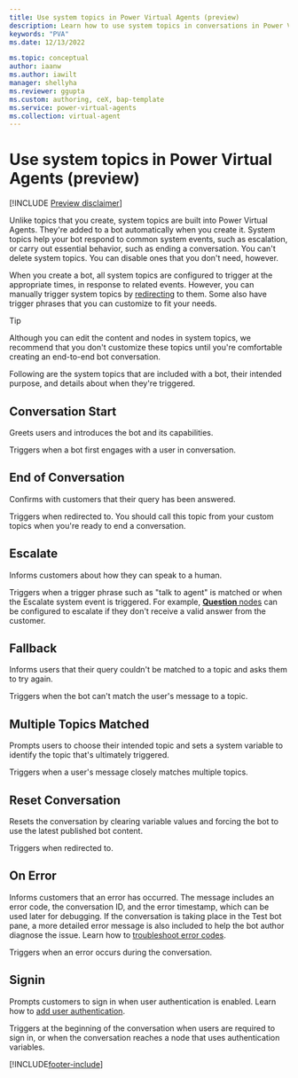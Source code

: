 ```yaml
---
title: Use system topics in Power Virtual Agents (preview)
description: Learn how to use system topics in conversations in Power Virtual Agents preview.
keywords: "PVA"
ms.date: 12/13/2022

ms.topic: conceptual
author: iaanw
ms.author: iawilt
manager: shellyha
ms.reviewer: ggupta
ms.custom: authoring, ceX, bap-template
ms.service: power-virtual-agents
ms.collection: virtual-agent
---
```


# Use system topics in Power Virtual Agents (preview)

[!INCLUDE [Preview disclaimer](includes/public-preview-disclaimer.md)]

Unlike topics that you create, system topics are built into Power Virtual Agents. They're added to a bot automatically when you create it. System topics help your bot respond to common system events, such as escalation, or carry out essential behavior, such as ending a conversation. You can't delete system topics. You can disable ones that you don't need, however.

When you create a bot, all system topics are configured to trigger at the appropriate times, in response to related events. However, you can manually trigger system topics by [redirecting](/authoring-create-edit-topics.md#redirect-to-another-topic) to them. Some also have trigger phrases that you can customize to fit your needs.

> [!TIP]
> Although you can edit the content and nodes in system topics, we recommend that you don't customize these topics until you're comfortable creating an end-to-end bot conversation.

Following are the system topics that are included with a bot, their intended purpose, and details about when they're triggered.

## Conversation Start

Greets users and introduces the bot and its capabilities.

Triggers when a bot first engages with a user in conversation.

## End of Conversation

Confirms with customers that their query has been answered.

Triggers when redirected to. You should call this topic from your custom topics when you're ready to end a conversation.

## Escalate

Informs customers about how they can speak to a human.

Triggers when a trigger phrase such as "talk to agent" is matched or when the Escalate system event is triggered. For example, [**Question** nodes](authoring-ask-a-question.md#configure-question-behavior) can be configured to escalate if they don't receive a valid answer from the customer.

## Fallback

Informs users that their query couldn't be matched to a topic and asks them to try again.

Triggers when the bot can't match the user's message to a topic.

## Multiple Topics Matched

Prompts users to choose their intended topic and sets a system variable to identify the topic that's ultimately triggered.

Triggers when a user's message closely matches multiple topics.

## Reset Conversation

Resets the conversation by clearing variable values and forcing the bot to use the latest published bot content.

Triggers when redirected to.

## On Error

Informs customers that an error has occurred. The message includes an error code, the conversation ID, and the error timestamp, which can be used later for debugging. If the conversation is taking place in the Test bot pane, a more detailed error message is also included to help the bot author diagnose the issue. Learn how to [troubleshoot error codes](error-codes.md).

Triggers when an error occurs during the conversation.

## Signin

Prompts customers to sign in when user authentication is enabled. Learn how to [add user authentication](advanced-user-authentication.md).

Triggers at the beginning of the conversation when users are required to sign in, or when the conversation reaches a node that uses authentication variables.

[!INCLUDE[footer-include](includes/footer-banner.md)]
